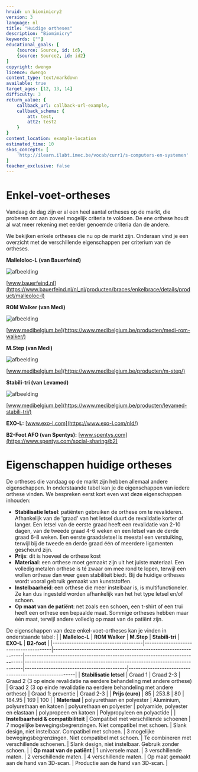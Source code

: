 ```yaml
---
hruid: un_biomimicry2
version: 3
language: nl
title: "Huidige ortheses"
description: "Biomimicry"
keywords: [""]
educational_goals: [
    {source: Source, id: id}, 
    {source: Source2, id: id2}
]
copyright: dwengo
licence: dwengo
content_type: text/markdown
available: true
target_ages: [12, 13, 14]
difficulty: 3
return_value: {
    callback_url: callback-url-example,
    callback_schema: {
        att: test,
        att2: test2
    }
}
content_location: example-location
estimated_time: 10
skos_concepts: [
    'http://ilearn.ilabt.imec.be/vocab/curr1/s-computers-en-systemen'
]
teacher_exclusive: false
---
```


# Enkel-voet-ortheses
Vandaag de dag zijn er al een heel aantal ortheses op de markt, die proberen om aan zoveel mogelijk criteria te voldoen. De ene orthese houdt al wat meer rekening met eerder genoemde criteria dan de andere. 

We bekijken enkele ortheses die nu op de markt zijn. Onderaan vind je een overzicht met de verschillende eigenschappen per criterium van de ortheses.

**Malleloloc-L (van Bauerfeind)**

![](embed/malleloc2.jpg "afbeelding")

[www.bauerfeind.nl](https://www.bauerfeind.nl/nl_nl/producten/braces/enkelbrace/details/product/malleoloc-l)

**ROM Walker (van Medi)**

![](embed/romwalker.jpeg "afbeelding")

[www.medibelgium.be](https://www.medibelgium.be/producten/medi-rom-walker/)

**M.Step (van Medi)**

![](embed/mstep.jpeg "afbeelding")

[www.medibelgium.be](https://www.medibelgium.be/producten/m-step/)

**Stabili-tri (van Levamed)**

![](embed/stabilitri.jpeg "afbeelding")

[www.medibelgium.be](https://www.medibelgium.be/producten/levamed-stabili-tri/)

**EXO-L:**
[www.exo-l.com](https://www.exo-l.com/nld/)

**B2-Foot AFO (van Spentys):**
[www.spentys.com](https://www.spentys.com/social-sharing/b2)



# Eigenschappen huidige ortheses
De ortheses die vandaag op de markt zijn hebben allemaal andere eigenschappen. In onderstaande tabel kan je de eigenschappen van iedere orthese vinden. We bespreken eerst kort even wat deze eigenschappen inhouden:
* **Stabilisatie letsel**: patiënten gebruiken de orthese om te revalideren. Afhankelijk van de 'graad' van het letsel duurt de revalidatie korter of langer. Een letsel van de eerste graad heeft een revalidatie van 2-10 dagen, van de tweede graad 4-6 weken en een letsel van de derde graad 6-8 weken. Een eerste graadsletsel is meestal een verstuiking, terwijl bij de tweede en derde graad één of meerdere ligamenten gescheurd zijn.
* **Prijs**: dit is hoeveel de orthese kost
* **Materiaal**: een orthese moet gemaakt zijn uit het juiste materiaal. Een volledig metalen orthese is té zwaar om mee rond te lopen, terwijl een wollen orthese dan weer geen stabiliteit biedt. Bij de huidige ortheses wordt vooral gebruik gemaakt van kunststoffen.
* **Instelbaarheid**: een orthese die meer instelbaar is, is multifunctioneler. Ze kan dus ingesteld worden afhankelijk van het het type letsel en/of schoen.
* **Op maat van de patiënt**: net zoals een schoen, een t-shirt of een trui heeft een orthese een bepaalde maat. Sommige ortheses hebben maar één maat, terwijl andere volledig op maat van de patiënt zijn. 


De eigenschappen van deze enkel-voet-ortheses kan je vinden in onderstaande tabel: 
|                                      | **Malleloc-L**                        | **ROM Walker**                                                  | **M.Step**                                                                  | **Stabili-tri**                                                             | **EXO-L**                                 | **B2-foot**                                           |
|--------------------------------------|---------------------------------------|-----------------------------------------------------------------|-----------------------------------------------------------------------------|-----------------------------------------------------------------------------|-------------------------------------------|-------------------------------------------------------|
| **Stabilisatie letsel**              | Graad 1                               | Graad 2-3                                                       | Graad 2 (3 op einde revalidatie na  eerdere behandeling met andere orthese) | Graad 2 (3 op einde revalidatie na  eerdere behandeling met andere orthese) | Graad 1: preventie                        | Graad 2-3                                             |
| **Prijs (euro)**                     | 85                                    | 253.8                                                           | 80                                                                          | 184.95                                                                      | 169                                       | 100                                                   |
| **Materiaal**                        | polyurethaan en polyester                       | Aluminium, polyurethaan en katoen                                         | polyurethaan en polyester                                                             | polyamide, polyester en elastaan                                                   | polypropeen en katoen                              | Polypropyleen en polyactide                                  |
| **Instelbaarheid & compatibiliteit** | Compatibel met verschillende schoenen | 7 mogelijke bewegingsbegrenzingen.  Niet compatibel met schoen. | Slank design, niet instelbaar. Compatibel met schoen.                       | 3 mogelijke bewegingsbegrenzingen.  Niet compatibel met schoen.             | Te combineren met verschillende schoenen. | Slank design, niet instelbaar. Gebruik zonder schoen. |
| **Op maat van de patiënt**           | 1 universele maat.                    | 3 verschillende maten.                                          | 2 verschillende maten.                                                      | 4 verschillende maten.                                                      | Op maat gemaakt aan de hand van 3D-scan.  | Productie aan de hand van 3D-scan.                    |
